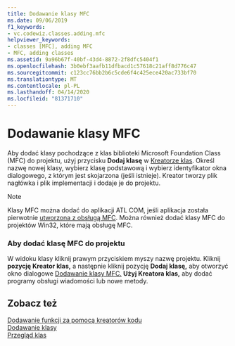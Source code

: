 ```yaml
---
title: Dodawanie klasy MFC
ms.date: 09/06/2019
f1_keywords:
- vc.codewiz.classes.adding.mfc
helpviewer_keywords:
- classes [MFC], adding MFC
- MFC, adding classes
ms.assetid: 9a96b67f-40bf-43d4-8872-2f8dfc5404f1
ms.openlocfilehash: 3b0ebf3aafb11dfbacd1c57618c21aff8d776c47
ms.sourcegitcommit: c123cc76bb2b6c5cde6f4c425ece420ac733bf70
ms.translationtype: MT
ms.contentlocale: pl-PL
ms.lasthandoff: 04/14/2020
ms.locfileid: "81371710"
---
```

# <a name="adding-an-mfc-class"></a>Dodawanie klasy MFC

Aby dodać klasy pochodzące z klas biblioteki Microsoft Foundation Class (MFC) do projektu, użyj przycisku **Dodaj klasę** w [Kreatorze klas](mfc-class-wizard.md). Określ nazwę nowej klasy, wybierz klasę podstawową i wybierz identyfikator okna dialogowego, z którym jest skojarzona (jeśli istnieje). Kreator tworzy plik nagłówka i plik implementacji i dodaje je do projektu.

> [!NOTE]
> Klasy MFC można dodać do aplikacji ATL COM, jeśli aplikacja została pierwotnie [utworzona z obsługą MFC](../../atl/reference/mfc-support-in-atl-projects.md). Można również dodać klasy MFC do projektów Win32, które mają obsługę MFC.

### <a name="to-add-an-mfc-class-to-your-project"></a>Aby dodać klasę MFC do projektu

W widoku klasy kliknij prawym przyciskiem myszy nazwę projektu. Kliknij **pozycję Kreator klas,** a następnie kliknij pozycję **Dodaj klasę,** aby otworzyć okno dialogowe [Dodawanie klasy MFC.](mfc-add-class-wizard.md) **Użyj Kreatora klas,** aby dodać programy obsługi wiadomości lub nowe metody.

## <a name="see-also"></a>Zobacz też

[Dodawanie funkcji za pomocą kreatorów kodu](../../ide/adding-functionality-with-code-wizards-cpp.md)<br/>
[Dodawanie klasy](../../ide/adding-a-class-visual-cpp.md)<br/>
[Przegląd klas](../../mfc/class-library-overview.md)
